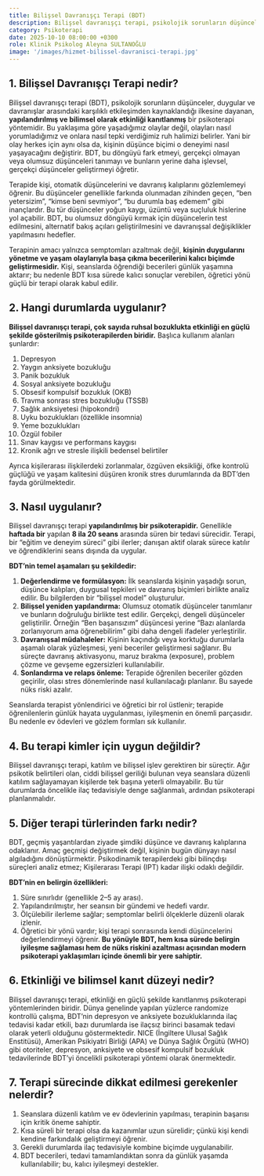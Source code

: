 ```yaml
---
title: Bilişsel Davranışçı Terapi (BDT)
description: Bilişsel davranışçı terapi, psikolojik sorunların düşünceler, duygular ve davranışlar arasındaki karşılıklı etkileşimden kaynaklandığı ilkesine dayanan, <b>yapılandırılmış ve bilimsel olarak etkinliği kanıtlanmış</b> bir psikoterapi yöntemidir.
category: Psikoterapi
date: 2025-10-10 08:00:00 +0300
role: Klinik Psikolog Aleyna SULTANOĞLU
image: '/images/hizmet-bilissel-davranisci-terapi.jpg'
---
```


## 1. Bilişsel Davranışçı Terapi nedir?
Bilişsel davranışçı terapi (BDT), psikolojik sorunların düşünceler, duygular ve davranışlar arasındaki karşılıklı etkileşimden kaynaklandığı ilkesine dayanan, **yapılandırılmış ve bilimsel olarak etkinliği kanıtlanmış** bir psikoterapi yöntemidir.
Bu yaklaşıma göre yaşadığımız olaylar değil, olayları nasıl yorumladığımız ve onlara nasıl tepki verdiğimiz ruh halimizi belirler. Yani bir olay herkes için aynı olsa da, kişinin düşünce biçimi o deneyimi nasıl yaşayacağını değiştirir. BDT, bu döngüyü fark etmeyi, gerçekçi olmayan veya olumsuz düşünceleri tanımayı ve bunların yerine daha işlevsel, gerçekçi düşünceler geliştirmeyi öğretir.

Terapide kişi, otomatik düşüncelerini ve davranış kalıplarını gözlemlemeyi öğrenir. Bu düşünceler genellikle farkında olunmadan zihinden geçen, “ben yetersizim”, “kimse beni sevmiyor”, “bu durumla baş edemem” gibi inançlardır. Bu tür düşünceler yoğun kaygı, üzüntü veya suçluluk hislerine yol açabilir.
BDT, bu olumsuz döngüyü kırmak için düşüncelerin test edilmesini, alternatif bakış açıları geliştirilmesini ve davranışsal değişiklikler yapılmasını hedefler.

Terapinin amacı yalnızca semptomları azaltmak değil, **kişinin duygularını yönetme ve yaşam olaylarıyla başa çıkma becerilerini kalıcı biçimde geliştirmesidir.**
Kişi, seanslarda öğrendiği becerileri günlük yaşamına aktarır; bu nedenle BDT kısa sürede kalıcı sonuçlar verebilen, öğretici yönü güçlü bir terapi olarak kabul edilir.

## 2. Hangi durumlarda uygulanır?
**Bilişsel davranışçı terapi, çok sayıda ruhsal bozuklukta etkinliği en güçlü şekilde gösterilmiş psikoterapilerden biridir.** Başlıca kullanım alanları şunlardır:
1.	Depresyon
2.	Yaygın anksiyete bozukluğu
3.	Panik bozukluk
4.	Sosyal anksiyete bozukluğu
5.	Obsesif kompulsif bozukluk (OKB)
6.	Travma sonrası stres bozukluğu (TSSB)
7.	Sağlık anksiyetesi (hipokondri)
8.	Uyku bozuklukları (özellikle insomnia)
9.	Yeme bozuklukları
10.	Özgül fobiler
11.	Sınav kaygısı ve performans kaygısı
12.	Kronik ağrı ve stresle ilişkili bedensel belirtiler

Ayrıca kişilerarası ilişkilerdeki zorlanmalar, özgüven eksikliği, öfke kontrolü güçlüğü ve yaşam kalitesini düşüren kronik stres durumlarında da BDT’den fayda görülmektedir.

## 3. Nasıl uygulanır?
Bilişsel davranışçı terapi **yapılandırılmış bir psikoterapidir.**
Genellikle **haftada bir** yapılan **8 ila 20 seans** arasında süren bir tedavi sürecidir.
Terapi, bir “eğitim ve deneyim süreci” gibi ilerler; danışan aktif olarak sürece katılır ve öğrendiklerini seans dışında da uygular.

**BDT’nin temel aşamaları şu şekildedir:**
1.	**Değerlendirme ve formülasyon:**
İlk seanslarda kişinin yaşadığı sorun, düşünce kalıpları, duygusal tepkileri ve davranış biçimleri birlikte analiz edilir. Bu bilgilerden bir “bilişsel model” oluşturulur.
2.	**Bilişsel yeniden yapılandırma:**
Olumsuz otomatik düşünceler tanımlanır ve bunların doğruluğu birlikte test edilir. Gerçekçi, dengeli düşünceler geliştirilir.
Örneğin “Ben başarısızım” düşüncesi yerine “Bazı alanlarda zorlanıyorum ama öğrenebilirim” gibi daha dengeli ifadeler yerleştirilir.
3.	**Davranışsal müdahaleler:**
Kişinin kaçındığı veya korktuğu durumlarla aşamalı olarak yüzleşmesi, yeni beceriler geliştirmesi sağlanır. Bu süreçte davranış aktivasyonu, maruz bırakma (exposure), problem çözme ve gevşeme egzersizleri kullanılabilir.
4.	**Sonlandırma ve relaps önleme:**
Terapide öğrenilen beceriler gözden geçirilir, olası stres dönemlerinde nasıl kullanılacağı planlanır. Bu sayede nüks riski azalır.

Seanslarda terapist yönlendirici ve öğretici bir rol üstlenir; terapide öğrenilenlerin günlük hayata uygulanması, iyileşmenin en önemli parçasıdır. Bu nedenle ev ödevleri ve gözlem formları sık kullanılır.


## 4. Bu terapi kimler için uygun değildir?
Bilişsel davranışçı terapi, katılım ve bilişsel işlev gerektiren bir süreçtir.
Ağır psikotik belirtileri olan, ciddi bilişsel geriliği bulunan veya seanslara düzenli katılım sağlayamayan kişilerde tek başına yeterli olmayabilir.
Bu tür durumlarda öncelikle ilaç tedavisiyle denge sağlanmalı, ardından psikoterapi planlanmalıdır.

## 5. Diğer terapi türlerinden farkı nedir?
BDT, geçmiş yaşantılardan ziyade şimdiki düşünce ve davranış kalıplarına odaklanır.
Amaç geçmişi değiştirmek değil, kişinin bugün dünyayı nasıl algıladığını dönüştürmektir.
Psikodinamik terapilerdeki gibi bilinçdışı süreçleri analiz etmez; Kişilerarası Terapi (IPT) kadar ilişki odaklı değildir.

**BDT’nin en belirgin özellikleri:**
1. Süre sınırlıdır (genellikle 2–5 ay arası).
2. Yapılandırılmıştır, her seansın bir gündemi ve hedefi vardır.
3. Ölçülebilir ilerleme sağlar; semptomlar belirli ölçeklerle düzenli olarak izlenir.
4. Öğretici bir yönü vardır; kişi terapi sonrasında kendi düşüncelerini değerlendirmeyi öğrenir. **Bu yönüyle BDT, hem kısa sürede belirgin iyileşme sağlaması hem de nüks riskini azaltması açısından modern psikoterapi yaklaşımları içinde önemli bir yere sahiptir.**

## 6. Etkinliği ve bilimsel kanıt düzeyi nedir?
Bilişsel davranışçı terapi, etkinliği en güçlü şekilde kanıtlanmış psikoterapi yöntemlerinden biridir.
Dünya genelinde yapılan yüzlerce randomize kontrollü çalışma, BDT’nin depresyon ve anksiyete bozukluklarında ilaç tedavisi kadar etkili, bazı durumlarda ise ilaçsız birinci basamak tedavi olarak yeterli olduğunu göstermektedir.
NICE (İngiltere Ulusal Sağlık Enstitüsü), Amerikan Psikiyatri Birliği (APA) ve Dünya Sağlık Örgütü (WHO) gibi otoriteler, depresyon, anksiyete ve obsesif kompulsif bozukluk tedavilerinde BDT’yi öncelikli psikoterapi yöntemi olarak önermektedir.

## 7. Terapi sürecinde dikkat edilmesi gerekenler nelerdir?
1. Seanslara düzenli katılım ve ev ödevlerinin yapılması, terapinin başarısı için kritik öneme sahiptir.
2. Kısa süreli bir terapi olsa da kazanımlar uzun sürelidir; çünkü kişi kendi kendine farkındalık geliştirmeyi öğrenir.
3. Gerekli durumlarda ilaç tedavisiyle kombine biçimde uygulanabilir.
4. BDT becerileri, tedavi tamamlandıktan sonra da günlük yaşamda kullanılabilir; bu, kalıcı iyileşmeyi destekler.



